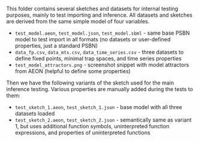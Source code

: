 This folder contains several sketches and datasets for internal testing purposes, mainly to test importing and inference. All datasets and sketches are derived from the same simple model of four variables.

- `test_model.aeon`, `test_model.json`, `test_model.sbml` - same base PSBN model to test import in all formats (no datasets or user-defined properties, just a standard PSBN)
- `data_fp.csv`, `data_mts.csv`, `data_time_series.csv` - three datasets to define fixed points, minimal trap spaces, and time series properties
- `test_model_attractors.png` - screenshot snippet with model attractors from AEON (helpful to define some properties)

Then we have the following variants of the sketch used for the main inference testing. Various properties are manually added during the tests to them:
- `test_sketch_1.aeon`, `test_sketch_1.json` - base model with all three datasets loaded
- `test_sketch_2.aeon`, `test_sketch_2.json` - semantically same as variant 1, but uses additional function symbols, uninterpreted function expressions, and properties of uninterpreted functions
